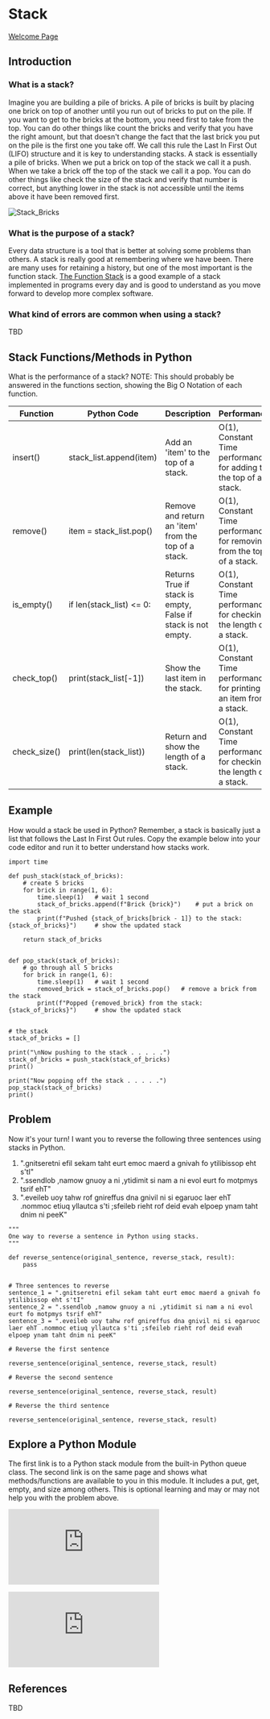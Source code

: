 # Stack

[Welcome Page](https://github.com/Morthais/data_structure_final/blob/main/0-welcome.md)

## Introduction

### What is a stack? 

Imagine you are building a pile of bricks. A pile of bricks is built by placing one brick on top of another until you run out of bricks to put on the pile. If you want to get to the bricks at the bottom, you need first to take from the top. You can do other things like count the bricks and verify that you have the right amount, but that doesn't change the fact that the last brick you put on the pile is the first one you take off. We call this rule the Last In First Out (LIFO) structure and it is key to understanding stacks. A stack is essentially a pile of bricks. When we put a brick on top of the stack we call it a push. When we take a brick off the top of the stack we call it a pop. You can do other things like check the size of the stack and verify that number is correct, but anything lower in the stack is not accessible until the items above it have been removed first.

![Stack_Bricks](https://user-images.githubusercontent.com/60240900/159603777-fec80413-e7cc-4520-b175-f827365ad152.png)

### What is the purpose of a stack? 

Every data structure is a tool that is better at solving some problems than others. A stack is really good at remembering where we have been. There are many uses for retaining a history, but one of the most important is the function stack. [The Function Stack]() is a good example of a stack implemented in programs every day and is good to understand as you move forward to develop more complex software.

### What kind of errors are common when using a stack?

TBD

## Stack Functions/Methods in Python

What is the performance of a stack? NOTE: This should probably be answered in the functions section, showing the Big O Notation of each function.

|Function|Python Code|Description|Performance|
|---|---|---|---|
|insert()|stack_list.append(item)|Add an 'item' to the top of a stack.|O(1), Constant Time performance for adding to the top of a stack.|
|remove()|item = stack_list.pop()|Remove and return an 'item' from the top of a stack.|O(1), Constant Time performance for removing from the top of a stack.|
|is_empty()|if len(stack_list) <= 0:|Returns True if stack is empty, False if stack is not empty.|O(1), Constant Time performance for checking the length of a stack.|
|check_top()|print(stack_list[-1])|Show the last item in the stack.|O(1), Constant Time performance for printing an item from a stack.|
|check_size()|print(len(stack_list))|Return and show the length of a stack.|O(1), Constant Time performance for checking the length of a stack.|

## Example

How would a stack be used in Python? Remember, a stack is basically just a list that follows the Last In First Out rules. Copy the example below into your code editor and run it to better understand how stacks work.

```
import time

def push_stack(stack_of_bricks):
    # create 5 bricks
    for brick in range(1, 6):
        time.sleep(1)   # wait 1 second
        stack_of_bricks.append(f"Brick {brick}")    # put a brick on the stack
        print(f"Pushed {stack_of_bricks[brick - 1]} to the stack: {stack_of_bricks}")     # show the updated stack
    
    return stack_of_bricks


def pop_stack(stack_of_bricks):
    # go through all 5 bricks
    for brick in range(1, 6):
        time.sleep(1)   # wait 1 second
        removed_brick = stack_of_bricks.pop()   # remove a brick from the stack
        print(f"Popped {removed_brick} from the stack: {stack_of_bricks}")     # show the updated stack


# the stack
stack_of_bricks = []

print("\nNow pushing to the stack . . . . .")
stack_of_bricks = push_stack(stack_of_bricks)
print()

print("Now popping off the stack . . . . .")
pop_stack(stack_of_bricks)
print()
```

## Problem

Now it's your turn! I want you to reverse the following three sentences using stacks in Python.

1. ".gnitseretni efil sekam taht eurt emoc maerd a gnivah fo ytilibissop eht s'tI"
2. ".ssendlob ,namow gnuoy a ni ,ytidimit si nam a ni evol eurt fo motpmys tsrif ehT"
3. ".eveileb uoy tahw rof gnireffus dna gnivil ni si egaruoc laer ehT .nommoc etiuq yllautca s'ti ;sfeileb rieht rof deid evah elpoep ynam taht dnim ni peeK"

```
"""
One way to reverse a sentence in Python using stacks.
"""

def reverse_sentence(original_sentence, reverse_stack, result):
    pass

    
# Three sentences to reverse
sentence_1 = ".gnitseretni efil sekam taht eurt emoc maerd a gnivah fo ytilibissop eht s'tI"
sentence_2 = ".ssendlob ,namow gnuoy a ni ,ytidimit si nam a ni evol eurt fo motpmys tsrif ehT"
sentence_3 = ".eveileb uoy tahw rof gnireffus dna gnivil ni si egaruoc laer ehT .nommoc etiuq yllautca s'ti ;sfeileb rieht rof deid evah elpoep ynam taht dnim ni peeK"

# Reverse the first sentence

reverse_sentence(original_sentence, reverse_stack, result)

# Reverse the second sentence

reverse_sentence(original_sentence, reverse_stack, result)

# Reverse the third sentence

reverse_sentence(original_sentence, reverse_stack, result)
```

## Explore a Python Module

The first link is to a Python stack module from the built-in Python queue class. The second link is on the same page and shows what methods/functions are available to you in this module. It includes a put, get, empty, and size among others. This is optional learning and may or may not help you with the problem above.

![Python queue.LifoQueue](https://docs.python.org/3/library/queue.html#queue.LifoQueue)

![Python queue.Queue Methods](https://docs.python.org/3/library/queue.html#queue-objects)

## References

TBD
